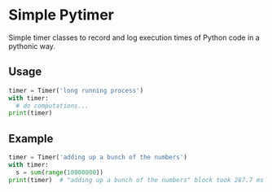 # Simple Pytimer

Simple timer classes to record and log execution times of Python code in a pythonic way.

## Usage

```python
timer = Timer('long running process')
with timer:
  # do computations...
print(timer)
```

## Example

```python
timer = Timer('adding up a bunch of the numbers')
with timer:
  s = sum(range(10000000))
print(timer)  # "adding up a bunch of the numbers" block took 287.7 ms
```
